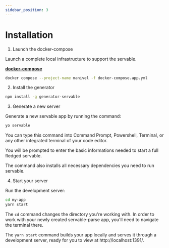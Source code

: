 ```yaml
---
sidebar_position: 3
---
```


# Installation

1. Launch the docker-compose 

Launch a complete local infrastructure to support the servable.

**[docker-compose](../static/docker-compose.yaml)**

```bash
docker compose --project-name manivel -f docker-compose.app.yml
```
2. Install the generator

```bash
npm install -g generator-servable
```
<!-- ## Create a new folder 

```bash
mkdir myApp && cd myApp
``` -->

3. Generate a new server

Generate a new servable app by running the command:

```bash
yo servable
```

You can type this command into Command Prompt, Powershell, Terminal, or any other integrated terminal of your code editor.

You will be prompted to enter the basic informations needed to start a full fledged servable.

The command also installs all necessary dependencies you need to run servable.

4. Start your server

Run the development server:

```bash
cd my-app
yarn start
```

The `cd` command changes the directory you're working with. In order to work with your newly created servable-parse app, you'll need to navigate the terminal there.

The `yarn start` command builds your app locally and serves it through a development server, ready for you to view at http://localhost:1391/.
